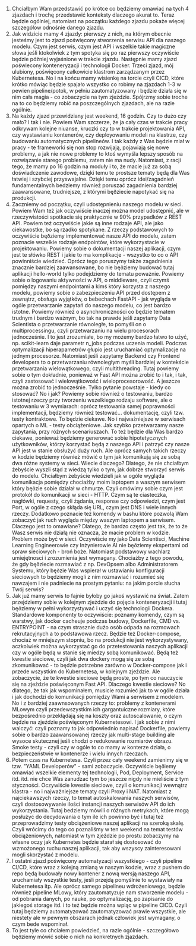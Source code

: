 1. Chciałbym Wam przedstawić po krótce co będziemy omawiać na tych 4 zjazdach i trochę przedstawić konteksty dlaczego akurat to. Teraz będzie ogólniej, natomiast na początku każdego zjazdu pokaże więcej szczegółow odnośnie danego zjazdu.
2. Jak widzicie mamy 4 zjazdy: pierwszy z nich, na którym obecnie jesteśmy jest to zjazd poświęcony stworzenia serwisu API dla naszego modelu. Czym jest serwis, czym jest API i wszelkie takie magiczne słowa jeśli ktokolwiek z tym spotyka się po raz pierwszy oczywiście będzie później wyjaśnione w trakcie zjazdu. Następnie mamy zjazd poświecony konteneryzacji i technologii Docker. Trzeci zjazd, mój ulubiony, poświęcony całkowicie klastrom zarządzanym przez Kubernetesa. No i na końcu mamy wisienkę na torcie czyli CICD, które krótko mówiąc będzie spajało wszystko co robimy na zjazdach 1-3 w pewien pipeline/potok, w pełniu zautomatyzowany i będzie działa się w nim cała magia - co zobaczycie na tym zjeździe. Spójrzmy sobie troche na to co będziemy robić na poszczególnych zjazdach, ale na razie ogólnie.
3. Na każdy zjazd przewidziany jest weekend, 16 godzin. Czy to dużo czy mało? I tak i nie. Powiem Wam szczerze, że ja cały czas w trakcie pracy odkrywam kolejne niuanse, kruczki czy to w trakcie projektowania API, czy wystawianiu kontenerów, czy deployowaniu modeli na klastrze, czy budowaniu automatycznych pipelineów. I tak każdy z Was będzie miał w pracy - te frameworki się non stop rozwijają, pojawiają się nowe problemy, a jak nie nowe problemy to ktoś wymyśla lepszy sposób na rozwiązanie starego problemu, zatem nie ma nudy. Natomiast, z racji tego, że mamy po 16 godzin na moduły i to, że macie już za sobą doświadczenie zawodowe, dzięki temu te prostsze tematy będą dla Was łatwiej i szybciej przyswajalne. Dzięki temu oprócz idei/zagadnień fundamentalnych bedziemy również poruszać zagadnienia bardziej zaawansowane, trudniejsze, z którymi bęðziecie napotykać się na produkcji.
4. Zaczniemy od początku, czyli udostępnieniu naszego modelu w sieci. Powiem Wam też jak oczywiście inaczej można model udostępnić, ale w rzeczywistości spotkacie się praktycznie w 90% przypadków z REST API. Powiem też oczywiście jakie są inne rodzaje API, ale jako ciekawostke, bo są rzadko spotykane. Z rzeczy podstawowych to oczywiście bęðziemy implementować nasze API do modelu, zatem poznacie wszelkie rodzaje endpointów, które wykorzystacie w projektowaniu. Powiemy sobie o dokumentacji naszej aplikacji, czym jest te słówko REST i jakie to ma komplikacje - wszystko to co o API powinniście wiedzieć. Oprócz tego poruszymy także zagadnienia znacznie bardziej zaawansowane, bo nie bęðziemy budować tutaj aplikacji hello-world tylko podejdziemy do tematu poważnie. Powiemy sobie o logowaniu aktywności w API, o middleware, czyli czymś pomiędzy naszymi endpointami a kimś który korzysta z naszego modelu, powiemy sobie o zabezpieczeniu API przed dostępem z zewnątrz, obsługa wyjątków, o bebechach FastAPI - jak wygląda w ogóle przetwarzanie zapytań do naszego modelu, co jest bardzo istotne. Powiemy również o asynchroniczności co będzie tematem trudnym i bardzo ważnym, bo tak na prawde jeśli zapytamy Data Scientista o przetwarzanie równoległe, to pomyśli on o multiprocessingu, czyli przetwarzaniu na wielu procesorach jednocześnie. I to jest zrozumiałe, bo my możemy bardzo łatwo to użyć, np. scikit-learn daje parametr n_jobs podczas uczenia modeli. Podczas optymalizacji hiperapametrów głupio jest uruchamiać optymalizacje na jednym procesorze. Natomiast jeśli zapytamy Backend czy Frontend developera to o przetwarzaniu równoległym myśli bardziej w kontekście przetwarzania wielowątkowego, czyli multithreading. Tutaj powiemy sobie o tym dokładnie, ponieważ w Fast API można zrobić to i tak, i tak, czyli zastosować i wielowątkowość i wieloprocesorowość. A jeszcze można zrobić to jednocześnie. Tylko pytanie powstaje - kiedy co stosować? No i jak? Powiemy sobie również o testowaniu, bardzo istotnej rzeczy przy tworzeniu wszelkiego rodzaju software, ale o testowaniu w 3 wymiarach: oprócz testowania samej poprawności implementacji, będziemy również testować... dokumentację, czyli tzw. testy kontraktowe. To będzie ciekawe. No i najważniejsze w serwisach opartych o ML - testy obciążeniowe. Jak szybko przetwarzamy nasze zapytania, przy różnych scenariuszach. To też będzie dla Was bardzo ciekawe, ponieważ będziemy generować sobie hipotetycznych użytkowników, którzy korzystać będą z naszego API i patrzyć czy nasze API jest w stanie obsłużyć duży ruch. Ale oprócz samych takich rzeczy w kodzie będziemy również mówić o tym jak komunikują się ze sobą dwa różne systemy w sieci. Wiecie dlaczego? Dlatego, że nie chciałbym żebyście wyszli stąd z wiedzą tylko o tym, jak dobrze stworzyć serwis do modelu. Chciałbym żebyście wiedzieli jak w ogóle wygląda komunikacja pomiędzy chociażby moim laptopem a waszym serwisem który bęðzie sobie działał w chmurze. Czyli omówimy sobie czym jest protokół do komunikacji w sieci - HTTP. Czym są te ciasteczka, nagłówki, requesty, czyli żądania, response czy odpowiedzi, czym jest Port, w ogóle z czego skłąda się URL, czym jest DNS i wiele innych rzeczy. Dodatkowo poznacie też komendy w bashu które pozwolą Wam zobaczyć jak ruch wygląda między waszym laptopem a serwisem. Dlaczego jest to omawiane? Dlatego, że bardzo często jest tak, że to że Wasz serwis nie działą nie oznacza, że macie problem w kodzie. Problem może być w sieci. Oczywiście my jako Data Scientisci, Machine Learning Engineerowie czy Inżynierowie AI nie bęðziemy ekspertami od spraw sieciowych - broń boże. Natomiast podstawowy wachlarz umiejętnosci i zrozumienia jest wymagany. Chociażby z tego powodu, że gdy bęðziecie rozmawiać z np. DevOpsem albo Administratorem Systemu, który bęðzie Was wspierał w ustawianiu konfiguracji sieciowych to będziemy mogli z nim rozmawiać i rozumieć się nawzajem i nie padniecie na prostym pytaniu: na jakim porcie słucha Twój serwis? 
5. Jak już mamy serwis to fajnie byłoby go jakoś wystawić na świat. Zatem przejdziemy sobie w kolejnym zjeździe do pojęcia konteneryzacji i tutaj bęðziemy w pełni wykorzystywać i uczyć się technologii Dockera. Standardowe komponenty to oczywiście: poznamy komendy, czym są warstwy, jak docker cacheuje podczas budowy, Dockerfile, CMD vs. ENTRYPOINT - na czym strasznie dużo osób odpada na rozmowach rekrutacyjnych a to podstawowa rzecz. Będzie też Docker-compose, chociaż w mniejszym stopniu, bo na produkcji nie jest wykorzystywany, aczkolwiek można wykorzystać go do przetestowania naszych aplikacji czy w ogóle będą w stanie się miedzy sobą komunikować. Będą też kwestie sieciowe, czyli jak dwa dockery mogą się ze sobą zkomunikować - to będzie potrzebne zarówno w Docker-compose jak i przede wszystkim do Kubernetesa, w kolejnym zjeździe. Ale zobaczycie, że te kwestie sieciowe będą proste, po tym co nauczycie się na zjeździe poświęconym Fast API. Dlaczego kwestie sieciowe? No dlatego, że tak jak wspominałem, musicie rozumieć jak to w ogóle działa i jak dochodzi do komunikacji pomiędzy Wami a serwisem z modelem. No i z bardziej zaawnsowanych rzeczy to: problemy z kontenerami MLowym czyli przedewszystkim ich gargantuiczne rozmiary, które bezpośrednio przekłądają się na koszty oraz autoscalowanie, o czym będzie na zjeździe poświęconym Kubernetesowi. I jak sobie z nimi walczyć: czyli poznamy to jak odpowiednio napisać Dockerfile, powiemy sobie o bardzo zaawansowanej rzeczy jak multi-stage building ale wysoce skutecznej jeśli chodzi o redukowanie rozmiarów obrazu. Smoke testy - czyli czy w ogóle to co mamy w konterze działa, o bezpieczeństwie w kontenerze i wielu innych rzeczach.
6. Potem czas na Kubernetesa. Czyli przez cały weekend zamienimy się w tzw. "YAML Developerów" - sami zobaczycie. Oczywiście bęðiemy omawiać wszelkie elementy tej technologii, Pod, Deployment, Service itd. itd. nie chce Was zanudzać tym bo jeszcze nigdy nie mieliście z tym styczności. Oczywiście kwestie sieciowe, czyli o komunikacji wewnątrz klastra - no i najważniejsze tematy czyli Proxy i NAT. Natomiast z najciekawszych rzeczy, to temat autoskalowania naszych serwisów, czyli dostosowywanie ilości instancji naszych serwisów API do ich wykorzystania. Tutaj bedziemy mówili o różnych metrykach, które mogą posłużyć do decydowania o tym ile ich powinno być i tutaj też przeprowadzimy testy obciążeniowe naszej aplikacji na szeroką skalę. Czyli wrócimy do tego co poznaliśmy w ten weekend na temat testów obciążeniowych, natomiast w tym zjeździe po prostu zobaczymy na własne oczy jak Kubernetes będzie starał się dostosować do wzmożonego ruchu naszej aplikacji, tak aby wszyscy zainteresowani mogli skorzystać z modelu.
7. I ostatni zjazd poświęcony automatyzacji wszystkiego - czyli pipeline CI/CD, które wraz z kolejną zmianą w naszym kodzie, wraz z pushem do repo będą budowały nowy kontener z nową wersją naszego API, uruchamiały wszystkie testy, jeśli przejdą pomyślnie to wystawiały na Kubernetesa itp. Ale oprócz samego pipelineu wdrożeniowego, będzie również pipeline MLowy, który zautomatyzuje nam stworzenie modelu - od pobrania danych, po nauke, po optymalizację, po zapisanie do jakiegoś storage itd. i to też będzie można wpiąc w pipeline CICD. Czyli tutaj będziemy automatyzować zautomatyzować prawie wszystkie, ale niestety ale w pewnym obszarach jednak człowiek jest wymagany, o czym bede wspominał.
8. To jest tyle co chciałem powiedzieć, na razie ogólnie - szczegółowo bęðziemy mówić sobie o nich na konkretnych zjazdach.